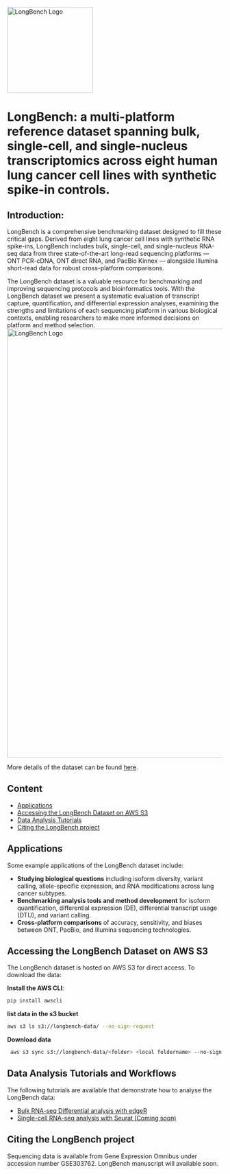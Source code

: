 <img src="https://mritchielab.github.io/LongBench.io/images/logo.png" alt="LongBench Logo" width="200"/>

# LongBench: a  multi-platform reference dataset spanning bulk, single-cell, and single-nucleus transcriptomics across eight human lung cancer cell lines with synthetic spike-in controls.

## Introduction:
LongBench is a comprehensive benchmarking dataset designed to fill these critical gaps. Derived from eight lung cancer cell lines with synthetic RNA spike-ins, LongBench includes bulk, single-cell, and single-nucleus RNA-seq data from three state-of-the-art long-read sequencing platforms — ONT PCR-cDNA, ONT direct RNA, and PacBio Kinnex — alongside Illumina short-read data for robust cross-platform comparisons.

The LongBench dataset is a valuable resource for benchmarking and improving sequencing protocols and bioinformatics tools. With the LongBench dataset we present a systematic evaluation of transcript capture, quantification, and differential expression analyses, examining the strengths and limitations of each sequencing platform in various biological contexts, enabling researchers to make more informed decisions on platform and method selection.
<img src="https://mritchielab.github.io/LongBench.io/longbench-data-description/Figure1.png" alt="LongBench Logo" width="1000"/>

More details of the dataset can be found [here](https://mritchielab.github.io/LongBench.io/longbench-data-description/).

## Content
- [Applications](#applications)
- [Accessing the LongBench Dataset on AWS S3](#accessing-the-longbench-dataset-on-aws-s3)
- [Data Analysis Tutorials](#data-analysis-tutorials-and-workflows)
- [Citing the LongBench project](#citing-the-LongBench-project)


## Applications
Some example applications of the LongBench dataset include:
- **Studying biological questions** including isoform diversity, variant calling, allele-specific expression, and RNA modifications across lung cancer subtypes.
- **Benchmarking analysis tools and method development** for isoform quantification, differential expression (DE), differential transcript usage (DTU), and variant calling.
- **Cross-platform comparisons** of accuracy, sensitivity, and biases between ONT, PacBio, and Illumina sequencing technologies.

## Accessing the LongBench Dataset on AWS S3

The LongBench dataset is hosted on AWS S3 for direct access. To download the data:

**Install the AWS CLI**:  
   ```bash
   pip install awscli
   ```
   **list data in the s3 bucket**
   ```bash
   aws s3 ls s3://longbench-data/ --no-sign-request
   ```
   **Download data**
  ```bash
   aws s3 sync s3://longbench-data/<folder> <local foldername> --no-sign-request
   ```



## Data Analysis Tutorials and Workflows
The following tutorials are available that demonstrate how to analyse the LongBench data:

- [Bulk RNA-seq Differential analysis with edgeR](https://mritchielab.github.io/LongBench.io/bulk-de-benchmarking/)
- [Single-cell RNA-seq analysis with Seurat (Coming soon)]()


## Citing the LongBench project
Sequencing data is available from Gene Expression Omnibus under accession number GSE303762. LongBench manuscript will available soon.
